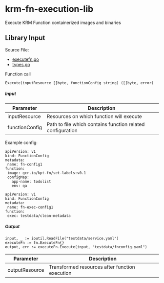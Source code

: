 # krm-fn-execution-lib
Execute KRM Function containerized images and binaries


## Library Input
Source File: 
- [executefn.go](https://github.com/MundraAnkur/krm-fn-execution-lib/blob/main/fn/executefn.go)
- [types.go](https://github.com/MundraAnkur/krm-fn-execution-lib/blob/main/fn/types.go)

Function call
```
Execute(inputResource []byte, functionConfig string) ([]byte, error)
```

##### Input
   
 | Parameter | Description |
 | --- | ----------- |
 | inputResource | Resources on which function will execute |
 | functionConfig | Path to file which contains function related configuration|
 
 Example config:
 ```
 apiVersion: v1
kind: FunctionConfig
metadata:
  name: fn-config1
function:
  image: gcr.io/kpt-fn/set-labels:v0.1
  configMap:
    app-name: todolist
    env: qa
 ```
 
 ```
 apiVersion: v1
kind: FunctionConfig
metadata:
  name: fn-exec-config1
function:
  exec: testdata/clean-metadata
 ```
  ##### Output
```
input, _ := ioutil.ReadFile("testdata/service.yaml")
executeFn := fn.ExecuteFn{}
output, err := executeFn.Execute(input, "testdata/fnconfig.yaml")
```

 | Parameter | Description |
 | --- | ----------- |
 | outputResource | Transformed resources after function execution|
